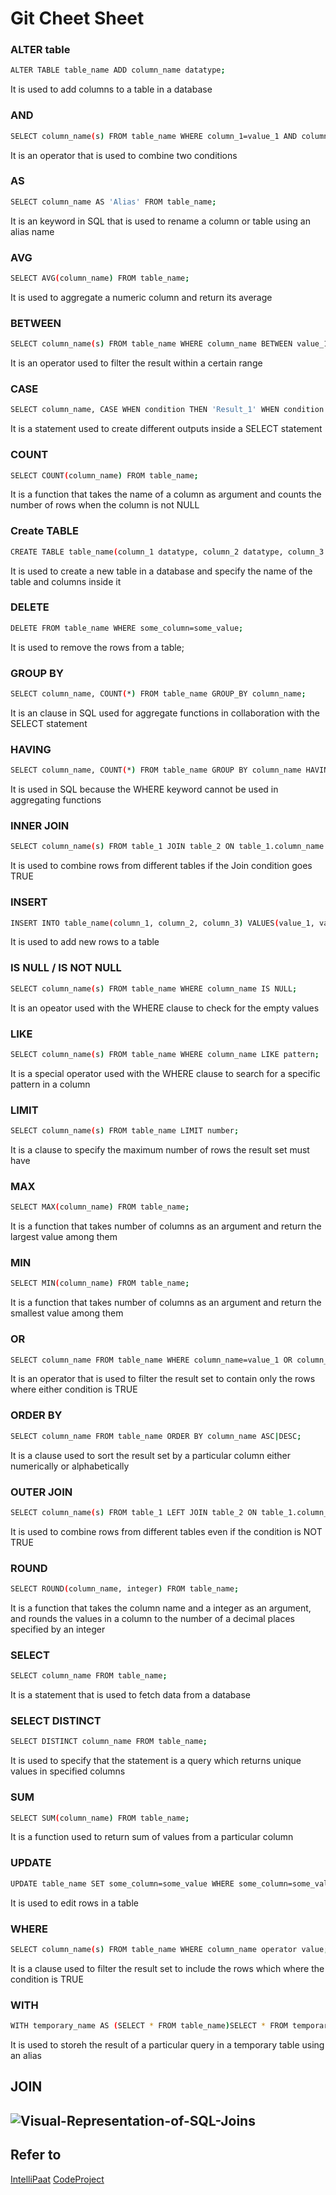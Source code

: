 # Git Cheet Sheet

### ALTER table

```bash
ALTER TABLE table_name ADD column_name datatype;
```
It is used to add columns to a table in a database

### AND

```bash
SELECT column_name(s) FROM table_name WHERE column_1=value_1 AND column_2=value_2;
```
It is an operator that is used to combine two conditions

### AS

```bash
SELECT column_name AS 'Alias' FROM table_name;
```
It is an keyword in SQL that is used to rename a column or table using an alias name

### AVG

```bash
SELECT AVG(column_name) FROM table_name;
```
It is used to aggregate a numeric column and return its average

### BETWEEN

```bash
SELECT column_name(s) FROM table_name WHERE column_name BETWEEN value_1 AND value_2;
```
It is an operator used to filter the result within a certain range

### CASE

```bash
SELECT column_name, CASE WHEN condition THEN 'Result_1' WHEN condition THEN 'Result_2' ELSE 'Result_3' END FROM table_name;
```
It is a statement used to create different outputs inside a SELECT statement

### COUNT

```bash
SELECT COUNT(column_name) FROM table_name;
```
It is a function that takes the name of a column as argument and counts the number of rows when the column is not NULL

### Create TABLE

```bash
CREATE TABLE table_name(column_1 datatype, column_2 datatype, column_3 datatype);
```
It is used to create a new table in a database and specify the name of the table and columns inside it

### DELETE

```bash
DELETE FROM table_name WHERE some_column=some_value;
```
It is used to remove the rows from a table;

### GROUP BY

```bash
SELECT column_name, COUNT(*) FROM table_name GROUP_BY column_name;
```
It is an clause in SQL used for aggregate functions in collaboration with the SELECT statement

### HAVING

```bash
SELECT column_name, COUNT(*) FROM table_name GROUP BY column_name HAVING COUNT(*)>value;
```
It is used in SQL because the WHERE keyword cannot be used in aggregating functions

### INNER JOIN

```bash
SELECT column_name(s) FROM table_1 JOIN table_2 ON table_1.column_name = table2.column_name;
```
It is used to combine rows from different tables if the Join condition goes TRUE

### INSERT

```bash
INSERT INTO table_name(column_1, column_2, column_3) VALUES(value_1, value_2, value_3);
```
It is used to add new rows to a table

### IS NULL / IS NOT NULL

```bash
SELECT column_name(s) FROM table_name WHERE column_name IS NULL;
```
It is an opeator used with the WHERE clause to check for the empty values

### LIKE 

```bash
SELECT column_name(s) FROM table_name WHERE column_name LIKE pattern;
```
It is a special operator used with the WHERE clause to search for a specific pattern in a column

### LIMIT 

```bash
SELECT column_name(s) FROM table_name LIMIT number;
```
It is a clause to specify the maximum number of rows the result set must have

### MAX

```bash
SELECT MAX(column_name) FROM table_name;
```
It is a function that takes number of columns as an argument and return the largest value among them

### MIN

```bash
SELECT MIN(column_name) FROM table_name;
```
It is a function that takes number of columns as an argument and return the smallest value among them

### OR

```bash
SELECT column_name FROM table_name WHERE column_name=value_1 OR column_name=value_2;
```
It is an operator that is used to filter the result set to contain only the rows where either condition is TRUE

### ORDER BY

```bash
SELECT column_name FROM table_name ORDER BY column_name ASC|DESC;
```
It is a clause used to sort the result set by a particular column either numerically or alphabetically

### OUTER JOIN

```bash
SELECT column_name(s) FROM table_1 LEFT JOIN table_2 ON table_1.column_name=table_2.column_name;
```
It is used to combine rows from different tables even if the condition is NOT TRUE

### ROUND

```bash
SELECT ROUND(column_name, integer) FROM table_name;
```
It is a function that takes the column name and a integer as an argument, and rounds the values in a column to the number of a decimal places specified by an integer

### SELECT

```bash
SELECT column_name FROM table_name;
```
It is a statement that is used to fetch data from a database

### SELECT DISTINCT

```bash
SELECT DISTINCT column_name FROM table_name;
```
It is used to specify that the statement is a query which returns unique values in specified columns

### SUM

```bash
SELECT SUM(column_name) FROM table_name;
```
It is a function used to return sum of values from a particular column

### UPDATE

```bash
UPDATE table_name SET some_column=some_value WHERE some_column=some_value;
```
It is used to edit rows in a table

### WHERE

```bash
SELECT column_name(s) FROM table_name WHERE column_name operator value;
```
It is a clause used to filter the result set to include the rows which where the condition is TRUE

### WITH

```bash
WITH temporary_name AS (SELECT * FROM table_name)SELECT * FROM temporary_name WHERE column_name operator value;
```
It is used to storeh the result of a particular query in a temporary table using an alias

## JOIN
![Visual-Representation-of-SQL-Joins](Visual_SQL_JOINS_orig.jpg)
---
## Refer to
[IntelliPaat](https://intellipaat.com/blog/tutorial/sql-tutorial/sql-commands-cheat-sheet/)
[CodeProject](https://www.codeproject.com/Articles/33052/Visual-Representation-of-SQL-Joins)
